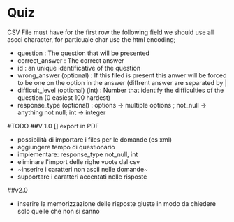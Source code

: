 ﻿Quiz
===
CSV File must have for the first row the following field
we should use all ascci character, for particuale char use the html encoding;

- question	: The question that will be presented
- correct_answer	: The correct answer
- id 	: an unique identificative of the question
- wrong_answer	(optional) : If this filed is present this anwer will be forced to be one on the option in the answer (diffrent   answer are separated by |
- difficult_level  (optional) (int) : Number that identify the difficulties of the question (0 easiest 100 hardest)
- response_type (optional) : options -> multiple options ; not_null -> anything not null; int -> integer

#TODO
##V 1.0
[] export in PDF
- possibilità di importare i files per le domande (es xml)
- aggiungere tempo di questionario
- implementare: response_type  not_null, int
- eliminare l'import delle righe vuote dal csv
- ~inserire i caratteri non ascii nelle domande~
- supportare i caratteri accentati nelle risposte

##v2.0 
- inserire la memorizzazione delle risposte giuste in modo da chiedere solo quelle che non si sanno